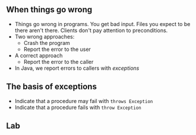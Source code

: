 When things go wrong
--------------------

* Things go wrong in programs.  You get bad input.  Files you expect to
  be there aren't there.  Clients don't pay attention to preconditions.
* Two wrong approaches:
    * Crash the program
    * Report the error to the user
* A correct approach
    * Report the error to the caller
* In Java, we report errors to callers with *exceptions*

The basis of exceptions
-----------------------

* Indicate that a procedure may fail with `throws Exception`
* Indicate that a procedure fails with `throw Exception`

Lab
---
